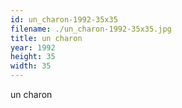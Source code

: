 ```yaml
---
id: un_charon-1992-35x35
filename: ./un_charon-1992-35x35.jpg
title: un charon
year: 1992
height: 35
width: 35
---
```


un charon